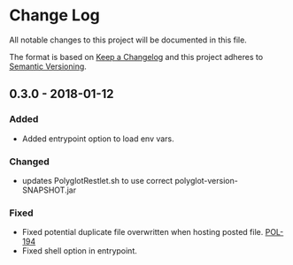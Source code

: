 # Change Log
All notable changes to this project will be documented in this file.

The format is based on [Keep a Changelog](http://keepachangelog.com/) 
and this project adheres to [Semantic Versioning](http://semver.org/).

## 0.3.0 - 2018-01-12
### Added
- Added entrypoint option to load env vars.

### Changed
- updates PolyglotRestlet.sh to use correct polyglot-version-SNAPSHOT.jar

### Fixed
- Fixed potential duplicate file overwritten when hosting posted file. [POL-194](https://opensource.ncsa.illinois.edu/jira/browse/POL-194)
- Fixed shell option in entrypoint.

